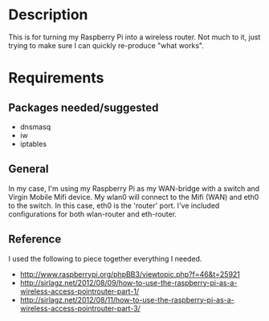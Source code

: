 # Description #

This is for turning my Raspberry Pi into a wireless router.  Not much to it, just trying to make sure I can quickly re-produce "what works".

# Requirements #

## Packages needed/suggested ##
* dnsmasq
* iw
* iptables


## General ##

In my case, I'm using my Raspberry Pi as my WAN-bridge with a switch and Virgin Mobile Mifi device.  My wlan0 will connect to the Mifi (WAN) and eth0 to the switch.  In this case, eth0 is the 'router' port.  I've included configurations for both wlan-router and eth-router.

## Reference ##
I used the following to piece together everything I needed.
* http://www.raspberrypi.org/phpBB3/viewtopic.php?f=46&t=25921
* http://sirlagz.net/2012/08/09/how-to-use-the-raspberry-pi-as-a-wireless-access-pointrouter-part-1/
* http://sirlagz.net/2012/08/11/how-to-use-the-raspberry-pi-as-a-wireless-access-pointrouter-part-3/

